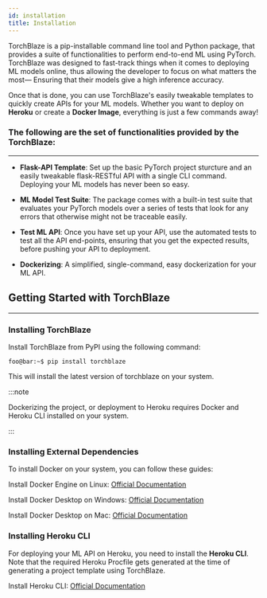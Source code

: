 ```yaml
---
id: installation
title: Installation
---
```

 
TorchBlaze is a pip-installable command line tool and Python package, that provides a suite of functionalities to perform end-to-end ML using PyTorch. TorchBlaze was designed to fast-track things when it comes to deploying ML models online, thus allowing the developer to focus on what matters the most— Ensuring that their models give a high inference accuracy.

Once that is done, you can use TorchBlaze's easily tweakable templates to quickly create APIs for your ML models. Whether you want to deploy on __Heroku__ or create a __Docker Image__, everything is just a few commands away! 

### The following are the set of functionalities provided by the TorchBlaze:
---

* __Flask-API Template__: Set up the basic PyTorch project sturcture and an easily tweakable flask-RESTful API with a single CLI command. Deploying your ML models has never been so easy.

* __ML Model Test Suite__: The package comes with a built-in test suite that evaluates your PyTorch models over a series of tests that look for any errors that otherwise might not be traceable easily.

* __Test ML API__: Once you have set up your API, use the automated tests to test all the API end-points, ensuring that you get the expected results, before pushing your API to deployment.

* __Dockerizing__: A simplified, single-command, easy dockerization for your ML API.  


## Getting Started with TorchBlaze
---

### Installing TorchBlaze

Install TorchBlaze from PyPI using the following command:

```shell
foo@bar:~$ pip install torchblaze
```
This will install the latest version of torchblaze on your system. 

:::note

Dockerizing the project, or deployment to Heroku requires Docker and Heroku CLI installed on your system.  

:::

### Installing External Dependencies

To install Docker on your system, you can follow these guides:

Install Docker Engine on Linux: [Official Documentation](https://docs.docker.com/engine/install/)

Install Docker Desktop on Windows: [Official Documentation](https://docs.docker.com/docker-for-windows/install/)

Install Docker Desktop on Mac: [Official Documentation](https://docs.docker.com/docker-for-mac/install/)


### Installing Heroku CLI

For deploying your ML API on Heroku, you need to install the __Heroku CLI__. Note that the required Heroku Procfile gets generated at the time of generating a project template using TorchBlaze.

Install Heroku CLI: [Official Documentation](https://devcenter.heroku.com/articles/heroku-cli#download-and-install)

